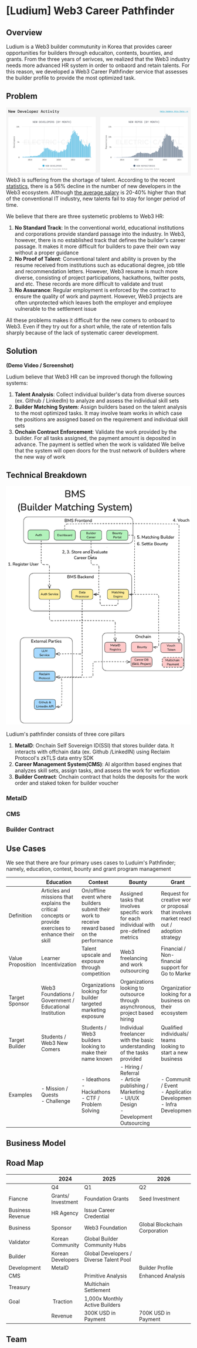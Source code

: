 # [Ludium] Web3 Career Pathfinder

## Overview
Ludium is a Web3 builder commutunity in Korea that provides career opportunities for builders through educaiton, contents, bounties, and grants. From the three years of serivces, we realized that the Web3 industry needs more advanced HR system in order to onbaord and retain talents. For this reason, we developed a Web3 Career Pathfinder service that assesses the builder profile to provide the most optimized task. 

## Problem
![Web3 Developers](https://github.com/Ludium-Official/redacted-hackathon/blob/main/images/Web3%20Developers.png?raw=true)
Web3 is suffering from the shortage of talent. According to the recent [statistics](https://www.developerreport.com/), there is a 56% decline in the number of new developers in the Web3 ecosystem. Although [the average salary](https://bridgeteams.com/blog/overview-of-web3-developer-salary-median-pay-bonuses-and-benefits/) is 20-40% higher than that of the conventional IT industry, new talents fail to stay for longer period of time. 

We believe that there are three systemetic problems to Web3 HR: 
1. **No Standard Track**: In the conventional world, educational institutions and corporations provide standard passage into the industry. In Web3, however, there is no established track that defines the builder's career passage. It makes it more difficult for builders to pave their own way without a proper guidance
2. **No Proof of Talent**: Conventional talent and ability is proven by the resume received from institutions such as educational degree, job title and recommendation letters. However, Web3 resume is much more diverse, consisting of project participations, hackathons, twitter posts, and etc. These records are more difficult to validate and trust
3. **No Assurance**: Regular employment is enforced by the contract to ensure the quality of work and payment. However, Web3 projects are often unprotected which leaves both the employer and employee vulnerable to the settlement issue

All these problems makes it difficult for the new comers to onboard to Web3. Even if they try out for a short while, the rate of retention falls sharply because of the lack of systematic career development.

## Solution
**(Demo Video / Screenshot)**

Ludium believe that Web3 HR can be improved thorugh the following systems:
1. **Talent Analysis**: Collect individual builder's data from diverse sources (ex. Github / LinkedIn) to analyze and assess the individual skill sets
2. **Builder Matching System**: Assign builders based on the talent analysis to the most optimized tasks. It may involve team works in which case the positions are assigned based on the requirement and individual skill sets
3. **Onchain Contract Enforcement**: Validate the work provided by the builder. For all tasks assigned, the payment amount is deposited in advance. The payment is settled when the work is validated
We belive that the system will open doors for the trust network of builders where the new way of work 

## Technical Breakdown
![BMS Redacted Overview](https://github.com/Ludium-Official/redacted-hackathon/blob/main/images/redacted.png?raw=true)

Ludium's pathfinder consists of three core pillars
1. **MetaID**: Onchain Self Sovereign ID(SSI) that stores builder data. It interacts with offchain data (ex. Github /LinkedIN) using Reclaim Protocol's zkTLS data entry SDK
2. **Career Management System(CMS)**: AI algorithm based engines that analyzes skill sets, assign tasks, and assess the work for verfication 
3. **Builder Contract**: Onchain contract that holds the deposits for the work order and staked token for builder voucher 

### MetaID

### CMS 

### Builder Contract

## Use Cases
We see that there are four primary uses cases to Luduim's Pathfinder; namely, education, contest, bounty and grant program management 

|  | Education | Contest | Bounty | Grant |
| --- | --------- | ------- | ------ | ----- |
| Definition | Articles and missions that explains the critical concepts or provide exercises to enhance their skill | On/offline event where builders submit their work to receive reward based on the performance | Assigned tasks that involves specific work for each individual with pre-defined metrics | Request for creative work or proposal that involves market reach out / adoption strategy  |
| Value Proposition | Learner Incentivization | Talent upscale and exposure through competition | Web3 freelancing and work outsourcing | Financial / Non-financial support for Go to Market  |
| Target Sponsor | Web3 Foundations / Government / Educational Institution | Organizations looking for builder targeted marketing exposure | Organizations looking to outsource through asynchronous, project based hiring | Organizations looking for a business on their ecosystem |
| Target Builder | Students / Web3 New Comers | Students / Web3 builders looking to make their name known | Individual freelancer with the basic understanding of the tasks provided | Qualified individuals/ teams looking to start a new business |
| Examples | \- Mission / Quests<br>\- Challenge | \- Ideathons<br>\- Hackathons<br>\- CTF / Problem Solving | \- Hiring / Referral<br>\- Article publishing / Marketing<br>\- UI/UX Design<br>\- Development Outsourcing | \- Community / Event<br>\- Application Development<br>\- Infra Development |


## Business Model

## Road Map
|   | 2024 | 2025 | 2026 |
| --- | ---- | ---- | ---- |
|   | Q4 | Q1 | Q2 | Q3 | Q4 | Q1 | Q2 |
| Fiancne | Grants/<br>Investment | Foundation Grants | Seed Investment |   |   |
| Business Revenue | HR Agency | Issue Career Credential |   | AI Recommender Service |
| Business | Sponsor | Web3 Foundation | Global Blockchain Corporation |   |   |
| Validator | Korean<br>Community | Global Builder<br>Community Hubs |   |  Traditional University / HR Agency |
| Builder | Korean<br>Developers | Global Developers /<br>Diverse Talent Pool |   | Traditional HR including Startups |
| Development | MetaID |   | Builder Profile | Onchain DID | Enhance soverignty |
| CMS |   | Primitive Analysis | Enhanced Analysis | Autonomous Agent Based HR |
| Treasury |   | Multichain Settlement |   | Native Tokenomics |
| Goal |  Traction | 1,000x Monthly Active Builders |   | 10,000x Monthly Active Builders |   |
|   | Revenue | 300K USD in Payment | 700K USD in Payment | 1.2M USD in Payment | 1.8M USD in Payment |

## Team
